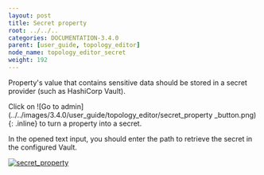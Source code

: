 ```yaml
---
layout: post
title: Secret property
root: ../../..
categories: DOCUMENTATION-3.4.0
parent: [user_guide, topology_editor]
node_name: topology_editor_secret
weight: 192
---
```


Property's value that contains sensitive data should be stored in a secret provider (such as HashiCorp Vault).

Click on ![Go to admin](../../images/3.4.0/user_guide/topology_editor/secret_property _button.png){: .inline} to turn a property into a secret.

In the opened text input, you should enter the path to retrieve the secret in the configured Vault.

[![secret_property](../../images/3.4.0/user_guide/topology_editor/secret_property.png)](../../images/3.4.0/user_guide/topology_editor/secret_property.png)
